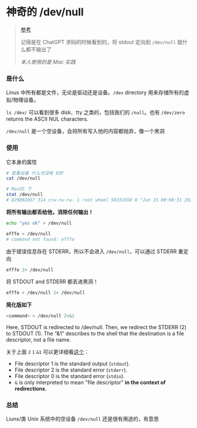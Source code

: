 # 神奇的 /dev/null

> [参考](https://linuxhint.com/what_is_dev_null/)
>
> 记得是在 ChatGPT 求码的时候看到的，将 stdout 定向到 `/dev/null` 就什么都不输出了
>
> _本人使用的是 Mac 实践_

### 是什么

Linux 中所有都是文件，无论是驱动还是设备。`/dev` directory 用来存储所有的虚拟/物理设备。

`ls /dev/` 可以看到很多 disk、tty 之类的，包括我们的 `/null`。也有 `/dev/zero` returns the ASCII NUL characters.

`/dev/null` 是一个空设备，会将所有写入他的内容都抛弃，像一个黑洞

### 使用

它本身的属性

```bash
# 查看设备 什么也没有 EOF
cat /dev/null

# MacOS 下
stat /dev/null
# 829092057 314 crw-rw-rw- 1 root wheel 50331650 0 "Jun 15 00:08:31 2023" "Jun 15 00:09:25 2023" "Jun 15 00:09:25 2023" "Jan  1 08:00:00 1970" 131072 0 0 /dev/null

```

**将所有输出都丢给他，消除任何输出！**

```bash
echo "yes ok" > /dev/null
```

```bash
efffe > /dev/null
# command not found: efffe
```

由于错误信息存在 STDERR，所以不会进入 `/dev/null`，可以通过 STDERR 重定向

```bash
efffe 2> /dev/null
```

将 STDOUT and STDERR 都丢进黑洞！

```bash
efffe > /dev/null 2> /dev/null
```

**简化版如下**

```bash
<command> > /dev/null 2>&1
```

Here, STDOUT is redirected to /dev/null. Then, we redirect the STDERR (2) to STDOUT (1). The “&1” describes to the shell that the destination is a file descriptor, not a file name.

关于上面 `2` `1` `&1` 可以更详细看[这个](https://stackoverflow.com/questions/818255/what-does-21-mean)：

- File descriptor 1 is the standard output (`stdout`).
- File descriptor 2 is the standard error (`stderr`).
- File descriptor 0 is the standard error (`stdin`).
- `&` is only interpreted to mean "file descriptor" **in the context of redirections**.

### 总结

Liunx/类 Unix 系统中的空设备 `/dev/null` 还是很有用途的，有意思
